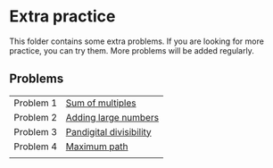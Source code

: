 # Extra practice

This folder contains some extra problems. If you are looking for more practice, you can try them. More problems will be added regularly.

## Problems

|||
|:---:|:---|
| Problem 1 | [Sum of multiples](prob1) |
| Problem 2 | [Adding large numbers](prob2) |
| Problem 3 | [Pandigital divisibility](prob3) |
| Problem 4 | [Maximum path](prob4) |
|||
